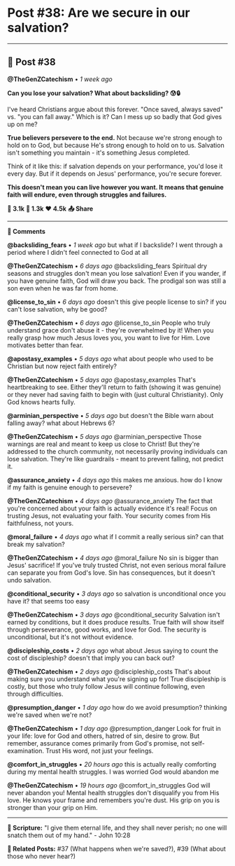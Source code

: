 # Post #38: Are we secure in our salvation?

---

## 📱 Post #38

**@TheGenZCatechism** • *1 week ago*

**Can you lose your salvation? What about backsliding? 😰🔒**

I've heard Christians argue about this forever. "Once saved, always saved" vs. "you can fall away." Which is it? Can I mess up so badly that God gives up on me?

**True believers persevere to the end.** Not because we're strong enough to hold on to God, but because He's strong enough to hold on to us. Salvation isn't something you maintain - it's something Jesus completed.

Think of it like this: if salvation depends on your performance, you'd lose it every day. But if it depends on Jesus' performance, you're secure forever.

**This doesn't mean you can live however you want. It means that genuine faith will endure, even through struggles and failures.**

**💭 3.1k** **🔄 1.3k** **❤️ 4.5k** **📤 Share**

---

**💬 Comments**

**@backsliding_fears** • *1 week ago*
but what if I backslide? I went through a period where I didn't feel connected to God at all

**@TheGenZCatechism** • *6 days ago*
@backsliding_fears Spiritual dry seasons and struggles don't mean you lose salvation! Even if you wander, if you have genuine faith, God will draw you back. The prodigal son was still a son even when he was far from home.

**@license_to_sin** • *6 days ago*
doesn't this give people license to sin? if you can't lose salvation, why be good?

**@TheGenZCatechism** • *6 days ago*
@license_to_sin People who truly understand grace don't abuse it - they're overwhelmed by it! When you really grasp how much Jesus loves you, you want to live for Him. Love motivates better than fear.

**@apostasy_examples** • *5 days ago*
what about people who used to be Christian but now reject faith entirely?

**@TheGenZCatechism** • *5 days ago*
@apostasy_examples That's heartbreaking to see. Either they'll return to faith (showing it was genuine) or they never had saving faith to begin with (just cultural Christianity). Only God knows hearts fully.

**@arminian_perspective** • *5 days ago*
but doesn't the Bible warn about falling away? what about Hebrews 6?

**@TheGenZCatechism** • *5 days ago*
@arminian_perspective Those warnings are real and meant to keep us close to Christ! But they're addressed to the church community, not necessarily proving individuals can lose salvation. They're like guardrails - meant to prevent falling, not predict it.

**@assurance_anxiety** • *4 days ago*
this makes me anxious. how do I know if my faith is genuine enough to persevere?

**@TheGenZCatechism** • *4 days ago*
@assurance_anxiety The fact that you're concerned about your faith is actually evidence it's real! Focus on trusting Jesus, not evaluating your faith. Your security comes from His faithfulness, not yours.

**@moral_failure** • *4 days ago*
what if I commit a really serious sin? can that break my salvation?

**@TheGenZCatechism** • *4 days ago*
@moral_failure No sin is bigger than Jesus' sacrifice! If you've truly trusted Christ, not even serious moral failure can separate you from God's love. Sin has consequences, but it doesn't undo salvation.

**@conditional_security** • *3 days ago*
so salvation is unconditional once you have it? that seems too easy

**@TheGenZCatechism** • *3 days ago*
@conditional_security Salvation isn't earned by conditions, but it does produce results. True faith will show itself through perseverance, good works, and love for God. The security is unconditional, but it's not without evidence.

**@discipleship_costs** • *2 days ago*
what about Jesus saying to count the cost of discipleship? doesn't that imply you can back out?

**@TheGenZCatechism** • *2 days ago*
@discipleship_costs That's about making sure you understand what you're signing up for! True discipleship is costly, but those who truly follow Jesus will continue following, even through difficulties.

**@presumption_danger** • *1 day ago*
how do we avoid presumption? thinking we're saved when we're not?

**@TheGenZCatechism** • *1 day ago*
@presumption_danger Look for fruit in your life: love for God and others, hatred of sin, desire to grow. But remember, assurance comes primarily from God's promise, not self-examination. Trust His word, not just your feelings.

**@comfort_in_struggles** • *20 hours ago*
this is actually really comforting during my mental health struggles. I was worried God would abandon me

**@TheGenZCatechism** • *19 hours ago*
@comfort_in_struggles God will never abandon you! Mental health struggles don't disqualify you from His love. He knows your frame and remembers you're dust. His grip on you is stronger than your grip on Him.

---

**📖 Scripture:** "I give them eternal life, and they shall never perish; no one will snatch them out of my hand." - John 10:28

**🔗 Related Posts:** #37 (What happens when we're saved?), #39 (What about those who never hear?) 